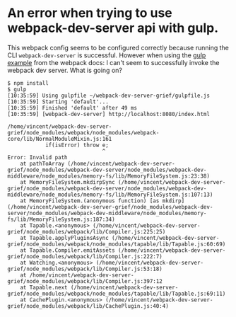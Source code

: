 # An error when trying to use webpack-dev-server api with gulp.

This webpack config seems to be configured correctly because running the CLI `webpack-dev-server` is successful.  However when using the [gulp example](http://webpack.github.io/docs/usage-with-gulp.html) from the webpack docs: I can't seem to successfully invoke the webpack dev server.  What is going on?

	$ npm install
	$ gulp
	[10:35:59] Using gulpfile ~/webpack-dev-server-grief/gulpfile.js
	[10:35:59] Starting 'default'...
	[10:35:59] Finished 'default' after 49 ms
	[10:35:59] [webpack-dev-server] http://localhost:8080/index.html

	/home/vincent/webpack-dev-server-grief/node_modules/webpack/node_modules/webpack-core/lib/NormalModuleMixin.js:161
				if(isError) throw e;
				                  ^
	Error: Invalid path
	    at pathToArray (/home/vincent/webpack-dev-server-grief/node_modules/webpack-dev-server/node_modules/webpack-dev-middleware/node_modules/memory-fs/lib/MemoryFileSystem.js:23:38)
	    at MemoryFileSystem.mkdirpSync (/home/vincent/webpack-dev-server-grief/node_modules/webpack-dev-server/node_modules/webpack-dev-middleware/node_modules/memory-fs/lib/MemoryFileSystem.js:107:13)
	    at MemoryFileSystem.(anonymous function) [as mkdirp] (/home/vincent/webpack-dev-server-grief/node_modules/webpack-dev-server/node_modules/webpack-dev-middleware/node_modules/memory-fs/lib/MemoryFileSystem.js:187:34)
	    at Tapable.<anonymous> (/home/vincent/webpack-dev-server-grief/node_modules/webpack/lib/Compiler.js:225:25)
	    at Tapable.applyPluginsAsync (/home/vincent/webpack-dev-server-grief/node_modules/webpack/node_modules/tapable/lib/Tapable.js:60:69)
	    at Tapable.Compiler.emitAssets (/home/vincent/webpack-dev-server-grief/node_modules/webpack/lib/Compiler.js:222:7)
	    at Watching.<anonymous> (/home/vincent/webpack-dev-server-grief/node_modules/webpack/lib/Compiler.js:53:18)
	    at /home/vincent/webpack-dev-server-grief/node_modules/webpack/lib/Compiler.js:397:12
	    at Tapable.next (/home/vincent/webpack-dev-server-grief/node_modules/webpack/node_modules/tapable/lib/Tapable.js:69:11)
	    at CachePlugin.<anonymous> (/home/vincent/webpack-dev-server-grief/node_modules/webpack/lib/CachePlugin.js:40:4)
